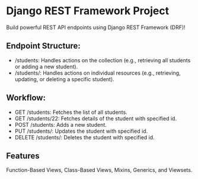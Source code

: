 # Django REST Framework Project

Build powerful REST API endpoints using Django REST Framework (DRF)!

## Endpoint Structure:

- /students: Handles actions on the collection (e.g., retrieving all students or adding a new student).
- /students/<id>: Handles actions on individual resources (e.g., retrieving, updating, or deleting a specific student).

## Workflow:

- GET /students: Fetches the list of all students.
- GET /students/22: Fetches details of the student with specified id.
- POST /students: Adds a new student.
- PUT /students/<id>: Updates the student with specified id.
- DELETE /students/<id>: Deletes the student with specified id.


## Features
Function-Based Views, Class-Based Views, Mixins, Generics, and Viewsets.

